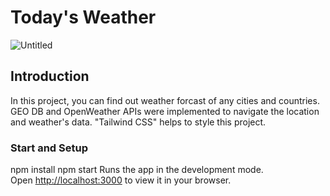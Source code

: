 # Today's Weather


![Untitled](https://user-images.githubusercontent.com/44949877/199717578-5fe2a63e-7b02-4660-9a05-a3b9ac82248a.png)

## Introduction

In this project, you can find out weather forcast of any cities and countries. GEO DB and OpenWeather APIs were implemented to navigate the location and weather's data. "Tailwind CSS" helps to style this project. 

### Start and Setup

npm install
npm start
Runs the app in the development mode.\
Open [http://localhost:3000](http://localhost:3000) to view it in your browser.


